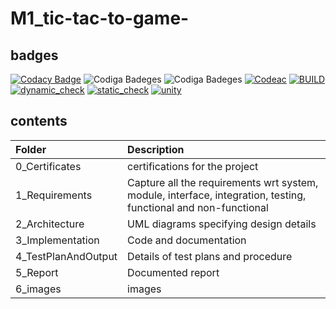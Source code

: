 # M1_tic-tac-to-game-
## badges
[![Codacy Badge](https://app.codacy.com/project/badge/Grade/f37dc163aedf42d19db2ee4c2959dade)](https://www.codacy.com/gh/Sakshi016/M1_tic-tac-to-game-/dashboard?utm_source=github.com&amp;utm_medium=referral&amp;utm_content=Sakshi016/M1_tic-tac-to-game-&amp;utm_campaign=Badge_Grade)
![Codiga Badeges](https://api.codiga.io/project/31203/score/svg)
![Codiga Badeges](https://api.codiga.io/project/31203/status/svg)
[![Codeac](https://static.codeac.io/badges/2-456190069.svg "Codeac")](https://app.codeac.io/github/Sakshi016/M1_tic-tac-to-game)
[![BUILD](https://github.com/Sakshi016/M1_tic-tac-to-game/actions/workflows/c-cpp.yml/badge.svg)](https://github.com/Sakshi016/M1_tic-tac-to-game/actions/workflows/c-cpp.yml)
[![dynamic_check](https://github.com/Sakshi016/M1_tic-tac-to-game/actions/workflows/dynamic_check.yml/badge.svg)](https://github.com/Sakshi016/M1_tic-tac-to-game/actions/workflows/dynamic_check.yml)
[![static_check](https://github.com/Sakshi016/M1_tic-tac-to-game/actions/workflows/static_check.yml/badge.svg)](https://github.com/Sakshi016/M1_tic-tac-to-game/actions/workflows/static_check.yml)
[![unity](https://github.com/Sakshi016/M1_tic-tac-to-game/actions/workflows/unity.yml/badge.svg)](https://github.com/Sakshi016/M1_tic-tac-to-game/actions/workflows/unity.yml)

## contents
| Folder              | Description                                                                                                     |
| :------------------ | :-------------------------------------------------------------------------------------------------------------- |
| 0_Certificates      |  certifications for the project                                                                      |
| 1_Requirements      | Capture all the requirements wrt system, module, interface, integration, testing, functional and non-functional |
| 2_Architecture      | UML diagrams specifying design details                                                                         |
| 3_Implementation    | Code and documentation                                                                                          |
| 4_TestPlanAndOutput | Details of test plans and procedure                                                                             |
| 5_Report            | Documented report                                                                                               |   
| 6_images         | images   |
